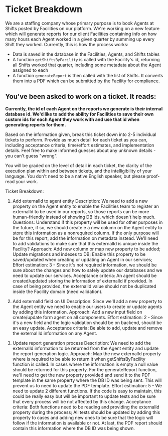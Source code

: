 # Ticket Breakdown
We are a staffing company whose primary purpose is to book Agents at Shifts posted by Facilities on our platform. We're working on a new feature which will generate reports for our client Facilities containing info on how many hours each Agent worked in a given quarter by summing up every Shift they worked. Currently, this is how the process works:

- Data is saved in the database in the Facilities, Agents, and Shifts tables
- A function `getShiftsByFacility` is called with the Facility's id, returning all Shifts worked that quarter, including some metadata about the Agent assigned to each
- A function `generateReport` is then called with the list of Shifts. It converts them into a PDF which can be submitted by the Facility for compliance.

## You've been asked to work on a ticket. It reads:

**Currently, the id of each Agent on the reports we generate is their internal database id. We'd like to add the ability for Facilities to save their own custom ids for each Agent they work with and use that id when generating reports for them.**


Based on the information given, break this ticket down into 2-5 individual tickets to perform. Provide as much detail for each ticket as you can, including acceptance criteria, time/effort estimates, and implementation details. Feel free to make informed guesses about any unknown details - you can't guess "wrong".


You will be graded on the level of detail in each ticket, the clarity of the execution plan within and between tickets, and the intelligibility of your language. You don't need to be a native English speaker, but please proof-read your work.

Ticket Breakdown:

1. Add externalId to agent entity
Description: We need to add a new property on the Agent entity to enable the Facilities team to register an externalId to be used in our reports, so those reports can be more human-friendly instead of showing DB ids, which doesn't help much.
Questions: Understand if this property will be used for other purposes in the future, if so, we should create e a new column on the Agent entity to store this information as a nonrequired column. If the only purpose will be for this report, add the information on metadata instead. We'll need to add validations to make sure that this externalId is unique inside the Facility?
Approach: Add new column or map new property to be added; Update migrations and indexes to DB; Enable this property to be saved/updated when creating or updating an Agent in our services;
Effort estimation: 3 - Since it's not required information, we should be sure about the changes and how to safely update our databases and we need to update our services.
Acceptance criteria: An agent should be created/updated storing the information of externalId if provided. In case of being provided, the externalId value should not be duplicated inside the Facility domain (need validation). 

2. Add externalId field on UI
Description: Since we'll add a new property to the Agent entity we need to enable our users to create or update agents by adding this information.
Approach: Add a new input field on create/update form agent on all components.
Effort estimation: 2 - Since it's a new field and the logic validation should be on backend, should be an easy update.
Acceptance criteria: Be able to add, update and remove the external Id information on any Agent.

3. Update report generation process
Description: We need to add the externalId information to be returned from the Agent entity and update the report generation logic.
Approach: Map the new externalId property where is required to be able to return it when getShiftsByFacility function is called. In cases where the information is empty a null value should be returned for this property. For the generateReport function, we'll need to get the new property provided and send it to the PDF template in the same property where the DB ID was being sent. This will prevent us to need to update the PDF template.
Effort estimation: 5 - We need to update 2 different functions. If the code is easy to maintain, this could be really easy but will be important to update tests and be sure that every process will be not affected by this change.
Acceptance criteria: Both functions need to be reading and providing the externalId property during the process; All tests should be updated by adding this property to cases and adding new ones to be sure that the logic will follow if the information is available or not. At last, the PDF report should contain this information where the DB ID was being shown.